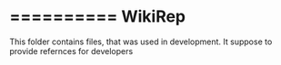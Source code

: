 ==========
WikiRep
===========

This folder contains files, that was used in development.
It suppose to provide refernces for developers